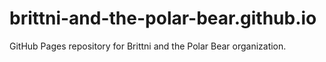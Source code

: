 # brittni-and-the-polar-bear.github.io
GitHub Pages repository for Brittni and the Polar Bear organization.
